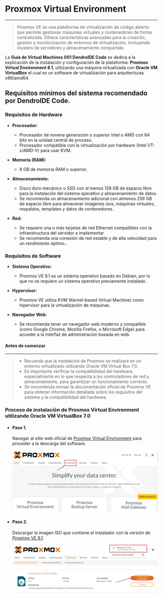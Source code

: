 # Proxmox Virtual Environment

------------

> Proxmox VE es una plataforma de virtualización de código abierto que permite gestionar máquinas virtuales y contenedores de forma centralizada. Ofrece características avanzadas para la creación, gestión y monitorización de entornos de virtualización, incluyendo clusters de servidores y almacenamiento compartido.

La **Guía de Virtual Machines 001 DendroIDE Code** se dedica a la explicación de la instalación y configuración de la plataforma: **Proxmox Virtual Environment 8.1**, utilizando una máquina virtualizada con **Oracle VM VirtualBox** el cual es un software de virtualización para arquitecturas x86/amd64.

## Requisitos mínimos del sistema recomendado por DendroIDE Code.

### Requisitos de Hardware
- **Procesador:**
	* Procesador de novena generación o superior Intel o AMD con 64 bits en la unidad central de proceso.
	* Procesador compatible con la virtualización por hardware (Intel VT-x/AMD-V) para usar KVM.

- **Memoria (RAM):**
	* 8 GB de memoria RAM o superior.

- **Almacenamiento:**
	* Disco duro mecánico o SSD con al menos 128 GB de espacio libre para la instalación del sistema operativo y almacenamiento de datos.
	* Se recomienda un almacenamiento adicional con almenos 256 GB de espacio libre para almacenar imágenes isos, máquinas virtuales, respaldos, templates y datos de contenedores.

- **Red:**
	* Se requiere una o más tarjetas de red Ethernet compatibles con la infraestructura del servidor a implementar
	* Se recomienda una conexión de red estable y de alta velocidad para un rendimiento óptimo..

### Requisitos de Software
- **Sistema Operativo:** 
	* Proxmox VE 8.1 es un sistema operativo basado en Debian, por lo que no se requiere un sistema operativo previamente instalado.

- **Hypervisor:** 
	* Proxmox VE utiliza KVM (Kernel-based Virtual Machine) como hipervisor para la virtualización de máquinas.

- **Navegador Web:** 
	* Se recomienda tener un navegador web moderno y compatible (como Google Chrome, Mozilla Firefox, o Microsoft Edge) para acceder a la interfaz de administración basada en web.

#### Antes de comenzar
------------
> - Recuerda que la instalación de Proxmox se realizará en un entorno virtualizado utilizando Oracle VM Virtual Box 7.0.
> - Es importante verificar la compatibilidad del hardware, especialmente en lo que respecta a los controladores de red y almacenamiento, para garantizar un funcionamiento correcto.
> - Se recomienda revisar la documentación oficial de Proxmox VE para obtener información detallada sobre los requisitos del sistema y la compatibilidad del hardware.

### Proceso de instalación de Proxmox Virtual Environment utilizando Oracle VM VirtualBox 7.0

* #### **Paso 1.**
  Navegar al sitio web oficial de [Proxmox Virtual Environment](https://www.proxmox.com/en/) para proceder a la descarga del software.
  
  ![Sitio Oficial de Proxmox Virtual Environment](<src/001. Sitio de descarga oficial Proxmox VE.png>)

* #### **Paso 2.**
  Descargar la imagen ISO que contiene el instalador con la versión de [Proxmox VE 8.1](https://enterprise.proxmox.com/iso/proxmox-ve_8.1-2.iso).
  
  ![Descarga de Proxmox VE 8.1 ISO Installer](<src/002. Descarga de la imagen ISO de Proxmox VE 8.1.png>)